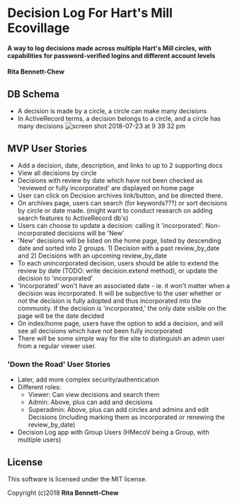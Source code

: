 # Decision Log For Hart's Mill Ecovillage

#### A way to log decisions made across multiple Hart's Mill circles, with capabilities for password-verified logins and different account levels

#### Rita Bennett-Chew

## DB Schema
* A decision is made by a circle, a circle can make many decisions
* In ActiveRecord terms, a decision belongs to a circle, and a circle has many decisions
![screen shot 2018-07-23 at 9 39 32 pm](https://user-images.githubusercontent.com/11031915/43117310-f938db40-8ec0-11e8-8f7c-94553a2f1d97.png)


## MVP User Stories
* Add a decision, date, description, and links to up to 2 supporting docs
* View all decisions by circle
* Decisions with review by date which have not been checked as 'reviewed or fully incorporated' are displayed on home page
* User can click on Decision archives link/button, and be directed there.
* On archives page, users can search (for keywords???) or sort decisions by circle or date made. (might want to conduct research on adding search features to ActiveRecord db's)  
* Users can choose to update a decision: calling it 'incorporated'. Non-incorporated decisions will be 'New'
* 'New' decisions will be listed on the home page, listed by descending date and sorted into 2 groups. 1) Decision with a past review_by_date and 2) Decisions with an upcoming review_by_date
* To each unincorporated decision, users should be able to extend the review by date (TODO: write decision.extend method), or update the decision to 'incorporated'
* 'Incorporated' won't have an associated date - ie. it won't matter when a decision was incorporated. It will be subjective to the user whether or not the decision is fully adopted and thus incorporated into the community. If the decision is 'incorporated,' the only date visible on the page will be the date decided
* On index/home page, users have the option to add a decision, and will see all decisions which have not been fully incorporated
* There will be some simple way for the site to distinguish an admin user from a regular viewer user.

### 'Down the Road' User Stories
* Later, add more complex security/authentication
* Different roles:
  - Viewer: Can view decisions and search them
  - Admin: Above, plus can add and decisions
  - Superadmin: Above, plus can add circles and admins and edit Decisions (including marking them as incorporated or renewing the review_by_date)
* Decision Log app with Group Users (HMecoV being a Group, with multiple users)
## License

This software is licensed under the MIT license.

Copyright (c)2018 **Rita Bennett-Chew**
